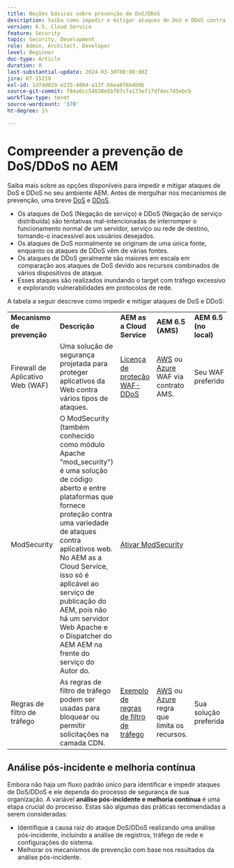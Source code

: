 ```yaml
---
title: Noções básicas sobre prevenção de DoS/DDoS
description: Saiba como impedir e mitigar ataques de DoS e DDoS contra AEM.
version: 6.5, Cloud Service
feature: Security
topic: Security, Development
role: Admin, Architect, Developer
level: Beginner
doc-type: Article
duration: 0
last-substantial-update: 2024-03-30T00:00:00Z
jira: KT-15219
exl-id: 1d7dd829-e235-4884-a13f-b6ea8f6b4b0b
source-git-commit: f84a6cc54838e5bf87cfa173ef17df4ec745ebcb
workflow-type: tm+mt
source-wordcount: '370'
ht-degree: 1%

---
```


# Compreender a prevenção de DoS/DDoS no AEM

Saiba mais sobre as opções disponíveis para impedir e mitigar ataques de DoS e DDoS no seu ambiente AEM. Antes de mergulhar nos mecanismos de prevenção, uma breve [DoS](https://developer.mozilla.org/en-US/docs/Glossary/DOS_attack) e [DDoS](https://developer.mozilla.org/en-US/docs/Glossary/Distributed_Denial_of_Service).

- Os ataques de DoS (Negação de serviço) e DDoS (Negação de serviço distribuída) são tentativas mal-intencionadas de interromper o funcionamento normal de um servidor, serviço ou rede de destino, tornando-o inacessível aos usuários desejados.
- Os ataques de DoS normalmente se originam de uma única fonte, enquanto os ataques de DDoS vêm de várias fontes.
- Os ataques de DDoS geralmente são maiores em escala em comparação aos ataques de DoS devido aos recursos combinados de vários dispositivos de ataque.
- Esses ataques são realizados inundando o target com tráfego excessivo e explorando vulnerabilidades em protocolos de rede.

A tabela a seguir descreve como impedir e mitigar ataques de DoS e DDoS:

<table>
    <tbody>
        <tr>
            <td><strong>Mecanismo de prevenção</strong></td>
            <td><strong>Descrição</strong></td>
            <td><strong>AEM as a Cloud Service</strong></td>
            <td><strong>AEM 6.5 (AMS)</strong></td>
            <td><strong>AEM 6.5 (no local)</strong></td>
        </tr>
        <tr>
            <td>Firewall de Aplicativo Web (WAF)</td>
            <td>Uma solução de segurança projetada para proteger aplicativos da Web contra vários tipos de ataques.</td>
            <td>
            <a href="https://experienceleague.adobe.com/en/docs/experience-manager-learn/cloud-service/security/traffic-filter-and-waf-rules/examples-and-analysis#waf-rules" target="_blank">Licença de proteção WAF-DDoS</a></td>
            <td><a href="https://docs.aws.amazon.com/waf/" target="_blank">AWS</a> ou <a href="https://azure.microsoft.com/en-us/products/web-application-firewall" target="_blank">Azure</a> WAF via contrato AMS.</td>
            <td>Seu WAF preferido</td>
        </tr>
        <tr>
            <td>ModSecurity</td>
            <td>O ModSecurity (também conhecido como módulo Apache "mod_security") é uma solução de código aberto e entre plataformas que fornece proteção contra uma variedade de ataques contra aplicativos web.<br/> No AEM as a Cloud Service, isso só é aplicável ao serviço de publicação do AEM, pois não há um servidor Web Apache e o Dispatcher do AEM AEM na frente do serviço do Autor do.</td>
            <td colspan="3"><a href="https://experienceleague.adobe.com/en/docs/experience-manager-learn/foundation/security/modsecurity-crs-dos-attack-protection" target="_blank">Ativar ModSecurity </a></td>
        </tr>
        <tr>
            <td>Regras de filtro de tráfego</td>
            <td>As regras de filtro de tráfego podem ser usadas para bloquear ou permitir solicitações na camada CDN.</td>
            <td><a href="https://experienceleague.adobe.com/en/docs/experience-manager-learn/cloud-service/security/traffic-filter-and-waf-rules/examples-and-analysis" target="_blank">Exemplo de regras de filtro de tráfego</a></td>
            <td><a href="https://docs.aws.amazon.com/waf/latest/developerguide/waf-rule-statement-type-rate-based.html" target="_blank">AWS</a> ou <a href="https://learn.microsoft.com/en-us/azure/web-application-firewall/ag/rate-limiting-overview" target="_blank">Azure</a> regra que limita os recursos.</td>
            <td>Sua solução preferida</td>
        </tr>
    </tbody>
</table>

## Análise pós-incidente e melhoria contínua

Embora não haja um fluxo padrão único para identificar e impedir ataques de DoS/DDoS e ele dependa do processo de segurança de sua organização. A variável **análise pós-incidente e melhoria contínua** é uma etapa crucial do processo. Estas são algumas das práticas recomendadas a serem consideradas:

- Identifique a causa raiz do ataque DoS/DDoS realizando uma análise pós-incidente, incluindo a análise de registros, tráfego de rede e configurações do sistema.
- Melhorar os mecanismos de prevenção com base nos resultados da análise pós-incidente.

